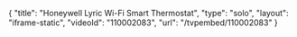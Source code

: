 {
    "title": "Honeywell Lyric Wi-Fi Smart Thermostat",
    "type": "solo",
    "layout": "iframe-static",
    "videoId": "110002083",
    "url": "\/tvpembed\/110002083"
}